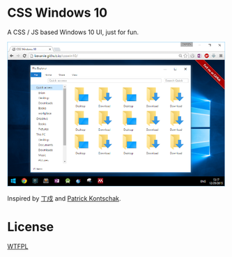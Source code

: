﻿# CSS Windows 10
A CSS / JS based Windows 10 UI, just for fun. 

<img src="screenshot.png" width="500">

Inspired by [丁戍][shuding] and [Patrick Kontschak][patrick].

# License
[WTFPL][WTFPL]

[shuding]: https://github.com/quietshu/cssosx

[patrick]: http://codepen.io/paddykontschak/pen/JALeB

[WTFPL]: http://www.wtfpl.net/
